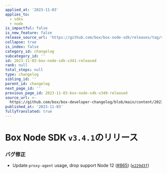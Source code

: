 ```yaml
---
applied_at: '2023-11-03'
applies_to:
  - sdks
  - node
is_impactful: false
is_new_feature: false
release_source_url: 'https://github.com/box/box-node-sdk/releases/tag/v3.4.1'
collapse: true
is_index: false
category_id: changelog
subcategory_id: ''
id: 2023-11-03-box-node-sdk-v341-released
rank: null
total_steps: null
type: changelog
sibling_id: ''
parent_id: changelog
next_page_id: ''
previous_page_id: 2023-11-03-box-node-sdk-v340-released
source_url: >-
  https://github.com/box/box-developer-changelog/blob/main/content/2023/11-03-box-node-sdk-v341-released.md
published_at: '2023-11-03'
fullyTranslated: true
---
```

# Box Node SDK `v3.4.1`のリリース

### バグ修正

* Update `proxy-agent` usage, drop support Node 12 ([#865][1]) ([`e229d3f`][2])

[1]: https://github.com/box/box-node-sdk/issues/865

[2]: https://github.com/box/box-node-sdk/commit/e229d3f93de350c00768528a1c0d3a6ecfc697a9
